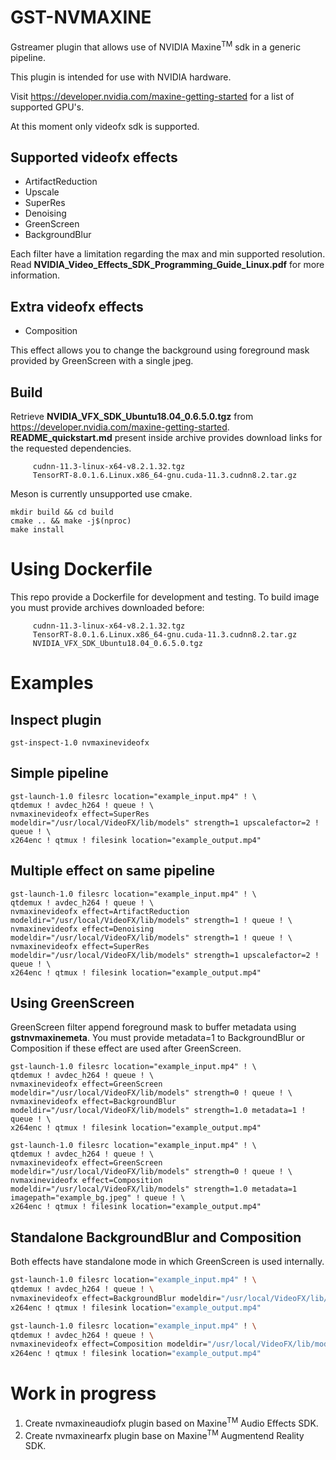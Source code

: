 # GST-NVMAXINE
Gstreamer plugin that allows use of NVIDIA Maxine<sup>TM</sup> sdk in a generic pipeline.

This plugin is intended for use with NVIDIA hardware.

Visit https://developer.nvidia.com/maxine-getting-started for a list of
supported GPU's.

At this moment only videofx sdk is supported.

## Supported videofx effects
* ArtifactReduction
* Upscale
* SuperRes
* Denoising
* GreenScreen
* BackgroundBlur

Each filter have a limitation regarding the max and min supported resolution.
Read **NVIDIA_Video_Effects_SDK_Programming_Guide_Linux.pdf** for more information.

## Extra videofx effects
* Composition

This effect allows you to change the background using foreground mask provided by GreenScreen with a single jpeg.

## Build
Retrieve **NVIDIA_VFX_SDK_Ubuntu18.04_0.6.5.0.tgz** from  https://developer.nvidia.com/maxine-getting-started.
   **README_quickstart.md** present inside archive provides download links for the requested dependencies.

```
     cudnn-11.3-linux-x64-v8.2.1.32.tgz 
     TensorRT-8.0.1.6.Linux.x86_64-gnu.cuda-11.3.cudnn8.2.tar.gz
```   

Meson is currently unsupported use cmake. 

```shell
mkdir build && cd build
cmake .. && make -j$(nproc)
make install
```

# Using Dockerfile
This repo provide a Dockerfile for development and testing. To build image you must
provide archives downloaded before:
```
     cudnn-11.3-linux-x64-v8.2.1.32.tgz 
     TensorRT-8.0.1.6.Linux.x86_64-gnu.cuda-11.3.cudnn8.2.tar.gz
     NVIDIA_VFX_SDK_Ubuntu18.04_0.6.5.0.tgz 
```

# Examples

## Inspect plugin
```shell
gst-inspect-1.0 nvmaxinevideofx
```

## Simple pipeline
```shell
gst-launch-1.0 filesrc location="example_input.mp4" ! \
qtdemux ! avdec_h264 ! queue ! \
nvmaxinevideofx effect=SuperRes modeldir="/usr/local/VideoFX/lib/models" strength=1 upscalefactor=2 ! queue ! \
x264enc ! qtmux ! filesink location="example_output.mp4"
```

## Multiple effect on same pipeline
```shell
gst-launch-1.0 filesrc location="example_input.mp4" ! \
qtdemux ! avdec_h264 ! queue ! \
nvmaxinevideofx effect=ArtifactReduction modeldir="/usr/local/VideoFX/lib/models" strength=1 ! queue ! \
nvmaxinevideofx effect=Denoising modeldir="/usr/local/VideoFX/lib/models" strength=1 ! queue ! \
nvmaxinevideofx effect=SuperRes modeldir="/usr/local/VideoFX/lib/models" strength=1 upscalefactor=2 ! queue ! \
x264enc ! qtmux ! filesink location="example_output.mp4"
```

## Using GreenScreen
GreenScreen filter append foreground mask to buffer metadata using **gstnvmaxinemeta**. You must
provide metadata=1 to BackgroundBlur or Composition if these effect are used after GreenScreen.
```shell
gst-launch-1.0 filesrc location="example_input.mp4" ! \
qtdemux ! avdec_h264 ! queue ! \
nvmaxinevideofx effect=GreenScreen modeldir="/usr/local/VideoFX/lib/models" strength=0 ! queue ! \
nvmaxinevideofx effect=BackgroundBlur modeldir="/usr/local/VideoFX/lib/models" strength=1.0 metadata=1 ! queue ! \
x264enc ! qtmux ! filesink location="example_output.mp4"

gst-launch-1.0 filesrc location="example_input.mp4" ! \
qtdemux ! avdec_h264 ! queue ! \
nvmaxinevideofx effect=GreenScreen modeldir="/usr/local/VideoFX/lib/models" strength=0 ! queue ! \
nvmaxinevideofx effect=Composition modeldir="/usr/local/VideoFX/lib/models" strength=1.0 metadata=1 imagepath="example_bg.jpeg" ! queue ! \
x264enc ! qtmux ! filesink location="example_output.mp4"
```

## Standalone BackgroundBlur and Composition
Both effects have standalone mode in which GreenScreen is used internally. 
```bash
gst-launch-1.0 filesrc location="example_input.mp4" ! \
qtdemux ! avdec_h264 ! queue ! \
nvmaxinevideofx effect=BackgroundBlur modeldir="/usr/local/VideoFX/lib/models" strength=1.0 ! queue ! \
x264enc ! qtmux ! filesink location="example_output.mp4"

gst-launch-1.0 filesrc location="example_input.mp4" ! \
qtdemux ! avdec_h264 ! queue ! \
nvmaxinevideofx effect=Composition modeldir="/usr/local/VideoFX/lib/models" strength=1.0 imagepath="example_bg.jpeg" ! queue ! \
x264enc ! qtmux ! filesink location="example_output.mp4"
```

# Work in progress
1. Create nvmaxineaudiofx plugin based on Maxine<sup>TM</sup> Audio Effects SDK.
2. Create nvmaxinearfx plugin base on Maxine<sup>TM</sup> Augmentend Reality SDK.